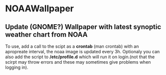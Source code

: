# NOAAWallpaper
## Update (GNOME?) Wallpaper with latest synoptic weather chart from NOAA
To use, add a call to the scipt as a **crontab** (man crontab) with an apropreate interval, the noaa image is updated every 3h.
Optionaly you can also add the script to  **/etc/profile.d** which will run it on login.(not that the scirpt may throw errors and these may sometimes give problems when logging in).
